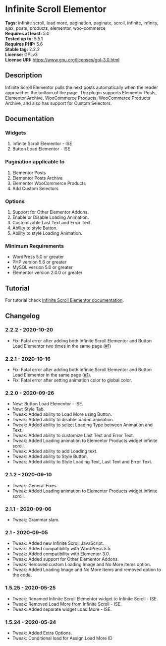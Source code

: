 # Infinite Scroll Elementor #

**Tags:** infinite scroll, load more, pagination, paginate, scroll, infinite, infinity, ajax, posts, products, elementor, woo-commerce\
**Requires at least:** 5.0\
**Tested up to:** 5.5.1\
**Requires PHP:** 5.6\
**Stable tag:** 2.2.2\
**License:** GPLv3\
**License URI:** https://www.gnu.org/licenses/gpl-3.0.html

## Description ##

Infinite Scroll Elementor pulls the next posts automatically when the reader approaches the bottom of the page. The plugin supports Elementor Posts, Elementor Archive, WooCommerce Products, WooCommerce Products Archive, and also has support for Custom Selectors.

## Documentation ##

### Widgets ###

1. Infinite Scroll Elementor - ISE
2. Button Load Elementor - ISE

### Pagination applicable to ###

1. Elementor Posts
2. Elementor Posts Archive
3. Elementor WooCommerce Products
5. Add Custom Selectors

### Options ###

1. Support for Other Elementor Addons.
2. Enable or Disable Loading Animation.
3. Customizable Last Text and Error Text.
4. Ability to style Button.
5. Ability to style Loading Animation.

### Minimum Requirements ###

* WordPress 5.0 or greater
* PHP version 5.6 or greater
* MySQL version 5.0 or greater
* Elementor version 2.0.0 or greater

## Tutorial ##

For tutorial check [Infinite Scroll Elementor documentation](https://joychetry.com/infinite-scroll-elementor/).

## Changelog ##

### 2.2.2 - 2020-10-20 ###
* Fix: Fatal error after adding both Infinite Scroll Elementor and Button Load Elementor two times in the same page ([#1](https://github.com/joychetry/infinite-scroll-elementor/issues/1#issuecomment-711065217))

### 2.2.1 - 2020-10-16 ###
* Fix: Fatal error after adding both Infinite Scroll Elementor and Button Load Elementor in the same page ([#1](https://github.com/joychetry/infinite-scroll-elementor/issues/1)).
* Fix: Fatal error after setting animation color to global color.

### 2.2.0 - 2020-09-26 ###
* New: Button Load Elementor - ISE.
* New: Style Tab.
* Tweak: Added ability to Load More using Button.
* Tweak: Added ability to disable loaded animation.
* Tweak: Added ability to select Loading Type between Animation and Text.
* Tweak: Added ability to customize Last Text and Error Text.
* Tweak: Added Loading animation to Elementor Products widget infinite scroll.
* Tweak: Added ability to add Loading text.
* Tweak: Added ability to Style Button.
* Tweak: Added ability to Style Loading Text, Last Text and Error Text.

### 2.1.2 - 2020-09-10 ###
* Tweak: General Fixes.
* Tweak: Added Loading animation to Elementor Products widget infinite scroll.

### 2.1.1 - 2020-09-06 ###
* Tweak: Grammar slam.

### 2.1 - 2020-09-05 ###
* Tweak: Added new Infinite Scroll JavaScript.
* Tweak: Added compatibility with WordPress 5.5.
* Tweak: Added compatibility with Elementor 3.0.
* Tweak: Added support for Other Elementor Addons.
* Tweak: Removed custom Loading Image and No More Items option.
* Tweak: Added Loading Image and No More Items and removed option to the code.

### 1.5.25 - 2020-05-25 ###
* Tweak: Renamed Infinite Scroll Elementor widget to Infinite Scroll - ISE.
* Tweak: Removed Load More from Infinite Scroll - ISE.
* Tweak: Added separate widget Load More - ISE. 

### 1.5.24 - 2020-05-24 ###
* Tweak: Added  Extra Options.
* Tweak: Conditional load for Assign Load More ID
